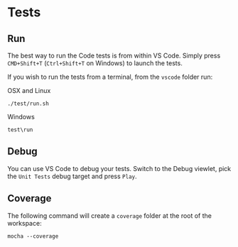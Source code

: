 # Tests

## Run

The best way to run the Code tests is from within VS Code. Simply press `CMD+Shift+T` (`Ctrl+Shift+T` on Windows) to launch the
tests.

If you wish to run the tests from a terminal, from the `vscode` folder run:

OSX and Linux

	./test/run.sh

Windows

	test\run

## Debug

You can use VS Code to debug your tests. Switch to the Debug viewlet, pick the `Unit Tests` debug target and press `Play`.

## Coverage

The following command will create a `coverage` folder at the root of the workspace:

	mocha --coverage